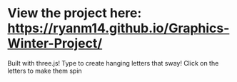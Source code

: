 # View the project here: https://ryanm14.github.io/Graphics-Winter-Project/

Built with three.js! Type to create hanging letters that sway! Click on the letters to make them spin
